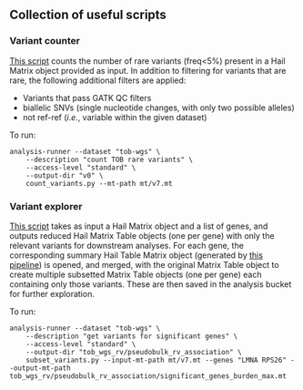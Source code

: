 ## Collection of useful scripts

### Variant counter

[This script](count_variants.py) counts the number of rare variants (freq<5%) present in a Hail Matrix object provided as input.
In addition to filtering for variants that are rare, the following additional filters are applied:
* Variants that pass GATK QC filters
* biallelic SNVs (single nucleotide changes, with only two possible alleles)
* not ref-ref (_i.e._, variable within the given dataset)

To run:
```
analysis-runner --dataset "tob-wgs" \
    --description "count TOB rare variants" \
    --access-level "standard" \
    --output-dir "v0" \
    count_variants.py --mt-path mt/v7.mt
```

### Variant explorer

[This script](subset_variants.py) takes as input a Hail Matrix object and a list of genes, and outputs reduced Hail Matrix Table objects (one per gene) with only the relevant variants for downstream analyses.
For each gene, the corresponding summary Hail Table Matrix object (generated by [this pipeline](https://github.com/populationgenomics/cellregmap-pipeline/blob/main/batch.py)) is opened, and merged,  with the original Matrix Table object to create multiple subsetted Matrix Table objects (one per gene) each containing only those variants.
These are then saved in the analysis bucket for further exploration.

To run:
```
analysis-runner --dataset "tob-wgs" \
    --description "get variants for significant genes" \
    --access-level "standard" \
    --output-dir "tob_wgs_rv/pseudobulk_rv_association" \
    subset_variants.py --input-mt-path mt/v7.mt --genes "LMNA RPS26" --output-mt-path tob_wgs_rv/pseudobulk_rv_association/significant_genes_burden_max.mt
```
